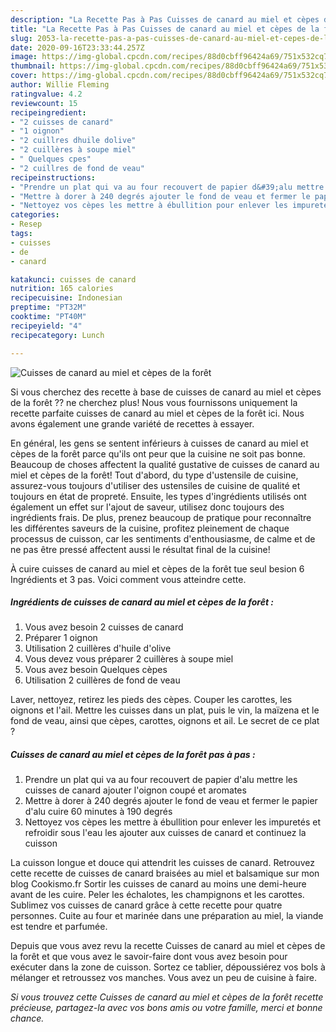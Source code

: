 ```yaml
---
description: "La Recette Pas à Pas Cuisses de canard au miel et cèpes de la forêt"
title: "La Recette Pas à Pas Cuisses de canard au miel et cèpes de la forêt"
slug: 2053-la-recette-pas-a-pas-cuisses-de-canard-au-miel-et-cepes-de-la-foret
date: 2020-09-16T23:33:44.257Z
image: https://img-global.cpcdn.com/recipes/88d0cbff96424a69/751x532cq70/cuisses-de-canard-au-miel-et-cepes-de-la-foret-photo-principale-de-la-recette.jpg
thumbnail: https://img-global.cpcdn.com/recipes/88d0cbff96424a69/751x532cq70/cuisses-de-canard-au-miel-et-cepes-de-la-foret-photo-principale-de-la-recette.jpg
cover: https://img-global.cpcdn.com/recipes/88d0cbff96424a69/751x532cq70/cuisses-de-canard-au-miel-et-cepes-de-la-foret-photo-principale-de-la-recette.jpg
author: Willie Fleming
ratingvalue: 4.2
reviewcount: 15
recipeingredient:
- "2 cuisses de canard"
- "1 oignon"
- "2 cuillres dhuile dolive"
- "2 cuillères à soupe miel"
- " Quelques cpes"
- "2 cuillres de fond de veau"
recipeinstructions:
- "Prendre un plat qui va au four recouvert de papier d&#39;alu mettre les cuisses de canard ajouter l&#39;oignon coupé et aromates"
- "Mettre à dorer à 240 degrés ajouter le fond de veau et fermer le papier d&#39;alu cuire 60 minutes à 190 degrés"
- "Nettoyez vos cèpes les mettre à ébullition pour enlever les impuretés et refroidir sous l&#39;eau les ajouter aux cuisses de canard et continuez la cuisson"
categories:
- Resep
tags:
- cuisses
- de
- canard

katakunci: cuisses de canard 
nutrition: 165 calories
recipecuisine: Indonesian
preptime: "PT32M"
cooktime: "PT40M"
recipeyield: "4"
recipecategory: Lunch

---
```



![Cuisses de canard au miel et cèpes de la forêt](https://img-global.cpcdn.com/recipes/88d0cbff96424a69/751x532cq70/cuisses-de-canard-au-miel-et-cepes-de-la-foret-photo-principale-de-la-recette.jpg)

Si vous cherchez des recette à base de cuisses de canard au miel et cèpes de la forêt ?? ne cherchez plus! Nous vous fournissons uniquement la recette parfaite cuisses de canard au miel et cèpes de la forêt ici. Nous avons également une grande variété de recettes à essayer.

En général, les gens se sentent inférieurs à cuisses de canard au miel et cèpes de la forêt parce qu'ils ont peur que la cuisine ne soit pas bonne. Beaucoup de choses affectent la qualité gustative de cuisses de canard au miel et cèpes de la forêt! Tout d'abord, du type d'ustensile de cuisine, assurez-vous toujours d'utiliser des ustensiles de cuisine de qualité et toujours en état de propreté. Ensuite, les types d'ingrédients utilisés ont également un effet sur l'ajout de saveur, utilisez donc toujours des ingrédients frais. De plus, prenez beaucoup de pratique pour reconnaître les différentes saveurs de la cuisine, profitez pleinement de chaque processus de cuisson, car les sentiments d'enthousiasme, de calme et de ne pas être pressé affectent aussi le résultat final de la cuisine!

<!--inarticleads1-->

À cuire cuisses de canard au miel et cèpes de la forêt tue seul besion 6 Ingrédients et 3 pas. Voici comment vous atteindre cette.

##### Ingrédients de cuisses de canard au miel et cèpes de la forêt :

1. Vous avez besoin 2 cuisses de canard
1. Préparer 1 oignon
1. Utilisation 2 cuillères d&#39;huile d&#39;olive
1. Vous devez vous préparer 2 cuillères à soupe miel
1. Vous avez besoin  Quelques cèpes
1. Utilisation 2 cuillères de fond de veau


Laver, nettoyez, retirez les pieds des cèpes. Couper les carottes, les oignons et l&#39;ail. Mettre les cuisses dans un plat, puis le vin, la maïzena et le fond de veau, ainsi que cèpes, carottes, oignons et ail. Le secret de ce plat ? 

<!--inarticleads2-->

##### Cuisses de canard au miel et cèpes de la forêt pas à pas :

1. Prendre un plat qui va au four recouvert de papier d&#39;alu mettre les cuisses de canard ajouter l&#39;oignon coupé et aromates
1. Mettre à dorer à 240 degrés ajouter le fond de veau et fermer le papier d&#39;alu cuire 60 minutes à 190 degrés
1. Nettoyez vos cèpes les mettre à ébullition pour enlever les impuretés et refroidir sous l&#39;eau les ajouter aux cuisses de canard et continuez la cuisson


La cuisson longue et douce qui attendrit les cuisses de canard. Retrouvez cette recette de cuisses de canard braisées au miel et balsamique sur mon blog Cookismo.fr Sortir les cuisses de canard au moins une demi-heure avant de les cuire. Peler les échalotes, les champignons et les carottes. Sublimez vos cuisses de canard grâce à cette recette pour quatre personnes. Cuite au four et marinée dans une préparation au miel, la viande est tendre et parfumée. 

<!--inarticleads1-->

<p>
Depuis que vous avez revu la recette Cuisses de canard au miel et cèpes de la forêt et que vous avez le savoir-faire dont vous avez besoin pour exécuter dans la zone de cuisson. Sortez ce tablier, dépoussiérez vos bols à mélanger et retroussez vos manches. Vous avez un peu de cuisine à faire.
</p>

<p>
<i>Si vous trouvez cette Cuisses de canard au miel et cèpes de la forêt recette précieuse, partagez-la avec vos bons amis ou votre famille, merci et bonne chance.</i>
</p>
